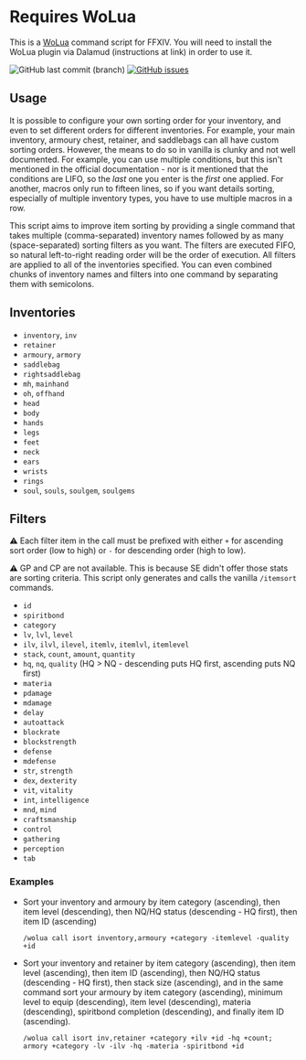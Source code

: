 # Requires WoLua
This is a [WoLua](https://github.com/PrincessRTFM/WoLua) command script for FFXIV. You will need to install the WoLua plugin via Dalamud (instructions at link) in order to use it.

![GitHub last commit (branch)](https://img.shields.io/github/last-commit/PrincessRTFM/WoLua.gearsnap/master?label=updated)
[![GitHub issues](https://img.shields.io/github/issues-raw/PrincessRTFM/WoLua.gearsnap?label=known%20issues)](https://github.com/PrincessRTFM/WoLua.gearsnap/issues?q=is%3Aissue+is%3Aopen+sort%3Aupdated-desc)

## Usage
It is possible to configure your own sorting order for your inventory, and even to set different orders for different inventories. For example, your main inventory, armoury chest, retainer, and saddlebags can all have custom sorting orders. However, the means to do so in vanilla is clunky and not well documented. For example, you can use multiple conditions, but this isn't mentioned in the official documentation - nor is it mentioned that the conditions are LIFO, so the _last_ one you enter is the _first_ one applied. For another, macros only run to fifteen lines, so if you want details sorting, especially of multiple inventory types, you have to use multiple macros in a row.

This script aims to improve item sorting by providing a single command that takes multiple (comma-separated) inventory names followed by as many (space-separated) sorting filters as you want. The filters are executed FIFO, so natural left-to-right reading order will be the order of execution. All filters are applied to all of the inventories specified. You can even combined chunks of inventory names and filters into one command by separating them with semicolons.

## Inventories
- `inventory`, `inv`
- `retainer`
- `armoury`, `armory`
- `saddlebag`
- `rightsaddlebag`
- `mh`, `mainhand`
- `oh`, `offhand`
- `head`
- `body`
- `hands`
- `legs`
- `feet`
- `neck`
- `ears`
- `wrists`
- `rings`
- `soul`, `souls`, `soulgem`, `soulgems`

## Filters
:warning: Each filter item in the call must be prefixed with either `+` for ascending sort order (low to high) or `-` for descending order (high to low).

:warning: GP and CP are not available. This is because SE didn't offer those stats are sorting criteria. This script only generates and calls the vanilla `/itemsort` commands.

- `id`
- `spiritbond`
- `category`
- `lv`, `lvl`, `level`
- `ilv`, `ilvl`, `ilevel`, `itemlv`, `itemlvl`, `itemlevel`
- `stack`, `count`, `amount`, `quantity`
- `hq`, `nq`, `quality` (HQ > NQ - descending puts HQ first, ascending puts NQ first)
- `materia`
- `pdamage`
- `mdamage`
- `delay`
- `autoattack`
- `blockrate`
- `blockstrength`
- `defense`
- `mdefense`
- `str`, `strength`
- `dex`, `dexterity`
- `vit`, `vitality`
- `int`, `intelligence`
- `mnd`, `mind`
- `craftsmanship`
- `control`
- `gathering`
- `perception`
- `tab`

### Examples
- Sort your inventory and armoury by item category (ascending), then item level (descending), then NQ/HQ status (descending - HQ first), then item ID (ascending)
  ```
  /wolua call isort inventory,armoury +category -itemlevel -quality +id
  ```

- Sort your inventory and retainer by item category (ascending), then item level (ascending), then item ID (ascending), then NQ/HQ status (descending - HQ first), then stack size (ascending), and in the same command sort your armoury by item category (ascending), minimum level to equip (descending), item level (descending), materia (descending), spiritbond completion (descending), and finally item ID (ascending).
  ```
  /wolua call isort inv,retainer +category +ilv +id -hq +count; armory +category -lv -ilv -hq -materia -spiritbond +id
  ```
